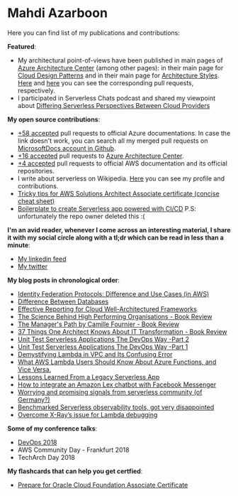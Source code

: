 # Mahdi Azarboon

Here you can find list of my publications and contributions:

**Featured**: 
- My architectural point-of-views have been published in main pages of [Azure Architecture Center](https://learn.microsoft.com/en-us/azure/architecture/) (among other pages): in their main page for [Cloud Design Patterns](https://learn.microsoft.com/en-us/azure/architecture/patterns/) and in their main page for [Architecture Styles](https://learn.microsoft.com/en-us/azure/architecture/guide/architecture-styles/). [Here](https://github.com/MicrosoftDocs/architecture-center/pull/4458) and [here](https://github.com/MicrosoftDocs/architecture-center/pull/4466#event-13137519899) you can see the corresponding pull requests, respectively.
- I participated in Serverless Chats podcast and shared my viewpoint about [Differing Serverless Perspectives Between Cloud Providers](https://www.serverlesschats.com/103/)  

**My open source contributions**:
* [+58 accepted](https://github.com/search?q=org%3AMicrosoftDocs++is%3Amerged+author%3Aazarboon&type=pullrequests&s=created&o=desc) pull requests to official Azure documentations. In case the link doesn't work, you can search all my merged pull requests on [MicrosoftDocs account in Github](https://github.com/MicrosoftDocs).
* [+16 accepted](https://github.com/MicrosoftDocs/architecture-center/pulls?q=is%3Amerged+author%3Aazarboon+) pull requests  to [Azure Architecture Center](https://learn.microsoft.com/en-us/azure/architecture/).
* [+4 accepted](https://github.com/search?q=author%3Aazarboon+is%3Amerged+repo%3Aaws-observability%2Fcdk-aws-observability-accelerator+repo%3Aawsdocs%2Famazon-eks-user-guide&type=pullrequests) pull requests to official AWS documentation and its official repositories.
*  I write about serverless on Wikipedia. [Here](https://en.wikipedia.org/wiki/Special:Contributions/Azarboon) you can see my profile and contributions.
*  [Tricky tips for AWS Solutions Architect Associate certificate (concise cheat sheet)](https://github.com/azarboon/cheat-sheet-aws/blob/main/README.md)
*  [Boilerplate to create Serverless app powered with CI/CD](https://github.com/eficode/serverless-ops-boilerplate) P.S: unfortunately the repo owner deleted this :(

**I'm an avid reader, whenever I come across an interesting material, I share it with my social circle along with a tl;dr which can be read in less than a minute**:  
*  [My linkedin feed](https://www.linkedin.com/in/azarboon/recent-activity/)  
*  [My twitter](https://twitter.com/m_azarboon)

**My blog posts in chronological order**:
*   [Identity Federation Protocols: Difference and Use Cases (in AWS)](https://medium.com/faun/identity-federation-protocols-difference-and-use-cases-in-aws-571d71ca8664)
*   [Difference Between Databases](https://faun.pub/demystifying-databases-systems-d0261937c494)
*   [Effective Reporting for Cloud Well-Architectured Frameworks](https://dzone.com/articles/effective-reporting-for-cloud-well-architected-ass)
*   [The Science Behind High Performing Organisations - Book Review](https://hackernoon.com/the-science-behind-high-performing-organisations-book-review-q3i3wby)
*   [The Manager's Path by Camille Fournier - Book Review](https://hackernoon.com/the-managers-path-by-camille-fournier-book-review-iv323wvk)
*   [37 Things One Architect Knows About IT Transformation - Book Review](https://dzone.com/articles/cloudy-review-of-quot37-things-one-architect-knows)
*   [Unit Test Serverless Applications The DevOps Way -Part 2](https://medium.com/@azarboon/unit-test-serverless-applications-the-devops-way-part-2-aae59f05a32c)
*   [Unit Test Serverless Applications The DevOps Way -Part 1](https://medium.com/@azarboon/unit-test-serverless-applications-the-devops-way-d7897944646c)
*   [Demystifying Lambda in VPC and Its Confusing Error](https://dzone.com/articles/demystifying-lambda-in-vpc-and-its-confusing-error)
*   [What AWS Lambda Users Should Know About Azure Functions, and Vice Versa.](https://serverless.zone/what-aws-lambda-users-should-know-about-azure-functions-and-vice-versa-3b04f8aa05a0)
*   [Lessons Learned From a Legacy Serverless App](https://dzone.com/articles/lessons-learnt-from-a-legacy-serverless-app)
*   [How to integrate an Amazon Lex chatbot with Facebook Messenger](https://medium.com/a-cloud-guru/how-to-integrate-an-amazon-lex-chatbot-with-facebook-messenger-84a3ac84161)
*   [Worrying and promising signals from serverless community (of Germany?)](https://hackernoon.com/worrying-and-promising-signals-from-serverless-community-of-germany-1d92a2db8e2c)
*   [Benchmarked Serverless observability tools, got very disappointed](https://hackernoon.com/benchmarked-serverless-observability-tools-got-very-disappointed-e54f5e3381bf)
*  [Overcome X-Ray’s issue for Lambda debugging](https://hackernoon.com/overcome-x-rays-issue-for-debugging-892498b14346)

**Some of my conference talks**:
*   [DevOps 2018](https://youtu.be/tLyBInc05Tc)
*   AWS Community Day - Frankfurt 2018
*   TechArch Day 2018

**My flashcards that can help you get certfied**:
*  [Prepare for Oracle Cloud Foundation Associate Certificate](https://quizlet.com/_cyrt7j?x=1jqt&i=12swe9)
